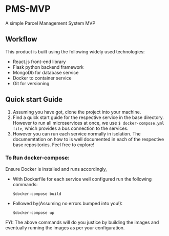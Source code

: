 # PMS-MVP
A simple Parcel Management System MVP

## Workflow

This product is built using the following widely used technologies:

- React.js front-end library
- Flask python backend framework
- MongoDb for database service
- Docker to container service
- Git for versioning

## Quick start Guide
1. Assuming you have got, clone the project into your machine.
2. Find a quick start guide for the respective service in the base directory.
However to run all microservices at once, we use `$ docker-compose.yml file`,
which provides a bus connection to the services.
3. However you can run each service normally in isolation. The documemtation on how to is well documented in each of the respective base repositories. Feel free to explore!

### To Run docker-compose:
Ensure Docker is installed and runs accordingly,
- With Dockerfile for each service well configured run the following commands:
  ```
  $docker-compose build
  ```
- Followed by(Assuming no errors bumped into you!):
  ```
  $docker-compose up
  ```
FYI: The above commands will do you justice by building the images and eventually running the images as per your configuration.
